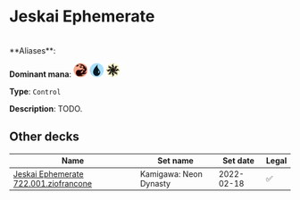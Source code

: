 <!-- This page is automatically generated by Myr: do not update it manually. Changes directly applied here will be lost. -->
# Jeskai Ephemerate
<br/>
**Aliases**: 

**Dominant mana**: <img src="../resources/images/mana/R.png" width="25"/> <img src="../resources/images/mana/U.png" width="25"/> <img src="../resources/images/mana/W.png" width="25"/>

**Type**: `Control`

**Description**: TODO.








## **Other decks**

| Name | Set name | Set date | Legal |
| -----| -------- | -------- | ----- |
| [Jeskai Ephemerate 722.001.ziofrancone](https://www.mtggoldfish.com/deck/4620539) | Kamigawa: Neon Dynasty | 2022-02-18 | ✅ |





